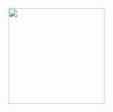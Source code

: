 <div align="center">
  <img height="196em" src="https://github-readme-stats.vercel.app/api/top-langs/?username=cassiomaciell&layout=compact&langs_count=10&theme=algolia"/>
</div>
